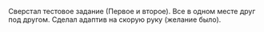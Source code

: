 Сверстал тестовое задание (Первое и второе). Все в одном месте друг под другом.
Сделал адаптив на скорую руку (желание было).
